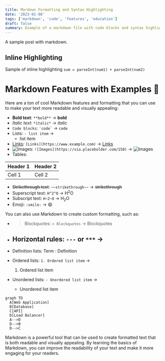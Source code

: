 ```yaml
---
title: Mardown Formatting and Syntax Highlighting
date: '2023-01-08'
tags: ['markdown', 'code', 'features', 'education']
draft: false
summary: Example of a markdown file with code blocks and syntax highlighting
---
```


A sample post with markdown.

## Inline Highlighting

Sample of inline highlighting `sum = parseInt(num1) + parseInt(num2)`

# Markdown Features with Examples 🚀

Here are a ton of cool Markdown features and formatting that you can use to make your text more readable and visually appealing:

- **Bold text**: `**bold**` → **bold**
- _Italic text_: `*italic*` → _italic_
- `Code blocks`: `` `code` `` → `code`
- Lists: `- list item` →
  - list item
- [Links](https://www.example.com): `[Links](https://www.example.com)` → [Links](https://www.example.com)
- ![Images](https://via.placeholder.com/150): `![Images](https://via.placeholder.com/150)` → ![Images](https://via.placeholder.com/150)
- Tables:

| Header 1 | Header 2 |
| -------- | -------- |
| Cell 1   | Cell 2   |

- ~~Strikethrough text~~: `~~strikethrough~~` → ~~strikethrough~~
- Superscript text: `H^2^O` → H<sup>2</sup>O
- Subscript text: `H~2~O` → H<sub>2</sub>O
- Emoji: `:smile:` → 😄

You can also use Markdown to create custom formatting, such as:

- > Blockquotes: `> Blockquotes` →
  > Blockquotes
- ## Horizontal rules: `---` or `***` →
- Definition lists:
  Term
  : Definition

- Ordered lists: `1. Ordered list item` →
  1. Ordered list item
- Unordered lists: `- Unordered list item` →
  - Unordered list item

```mermaid
graph TD
  A[Web Application]
  B[Database]
  C[API]
  D[Load Balancer]
  A-->D
  D-->B
  D-->C
```

Markdown is a powerful tool that can be used to create formatted text that is both readable and visually appealing. By learning the basics of Markdown, you can improve the readability of your text and make it more engaging for your readers.

